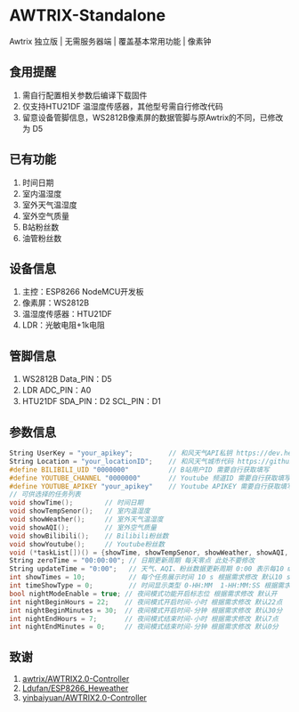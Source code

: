 # AWTRIX-Standalone

Awtrix 独立版 | 无需服务器端 | 覆盖基本常用功能 | 像素钟

## 食用提醒

1. 需自行配置相关参数后编译下载固件
2. 仅支持HTU21DF 温湿度传感器，其他型号需自行修改代码
3. 留意设备管脚信息，WS2812B像素屏的数据管脚与原Awtrix的不同，已修改为 D5

## 已有功能
1. 时间日期
2. 室内温湿度
3. 室外天气温湿度
4. 室外空气质量
5. B站粉丝数
6. 油管粉丝数

## 设备信息
1. 主控：ESP8266 NodeMCU开发板
2. 像素屏：WS2812B
3. 温湿度传感器：HTU21DF
4. LDR：光敏电阻+1k电阻

## 管脚信息
1. WS2812B		Data_PIN：D5
2. LDR			ADC_PIN：A0
3. HTU21DF		SDA_PIN：D2	SCL_PIN：D1

## 参数信息
```C
String UserKey = "your_apikey"; 		// 和风天气API私钥 https://dev.heweather.com/docs/start/ 需要自行申请
String Location = "your_locationID";	// 和风天气城市代码 https://github.com/qwd/LocationList/blob/master/China-City-List-latest.csv Location_ID 需要自行查询
#define BILIBILI_UID "0000000"			// B站用户ID 需要自行获取填写
#define YOUTUBE_CHANNEL "0000000"		// Youtube 频道ID 需要自行获取填写
#define YOUTUBE_APIKEY "your_apikey"	// Youtube APIKEY 需要自行获取填写
// 可供选择的任务列表
void showTime();		// 时间日期
void showTempSenor();	// 室内温湿度
void showWeather();		// 室外天气温湿度
void showAQI();			// 室外空气质量
void showBilibili();	// Bilibili粉丝数
void showYoutube();		// Youtube粉丝数
void (*taskList[])() = {showTime, showTempSenor, showWeather, showAQI, showBilibili, showYoutube}; // 在此处根据需求自行调节任务开关和顺序
String zeroTime = "00:00:00"; // 日期更新周期 每天零点 此处不要修改
String updateTime = "0:00";   // 天气、AQI、粉丝数据更新周期 0:00 表示每10 min更新 格式可以泛化 根据需求修改 默认10 min
int showTimes = 10;           // 每个任务展示时间 10 s 根据需求修改 默认10 s
int timeShowType = 0;         // 时间显示类型 0-HH:MM  1-HH:MM:SS 根据需求修改 默认HH:MM
bool nightModeEnable = true; // 夜间模式功能开启标志位 根据需求修改 默认开
int nightBeginHours = 22;    // 夜间模式开启时间-小时 根据需求修改 默认22点
int nightBeginMinutes = 30;  // 夜间模式开启时间-分钟 根据需求修改 默认30分
int nightEndHours = 7;       // 夜间模式结束时间-小时 根据需求修改 默认7点
int nightEndMinutes = 0;     // 夜间模式结束时间-分钟 根据需求修改 默认0分
```
## 致谢
1. [awtrix/AWTRIX2.0-Controller](https://github.com/awtrix/AWTRIX2.0-Controller)
2. [Ldufan/ESP8266_Heweather](https://github.com/Ldufan/ESP8266_Heweather)
3. [yinbaiyuan/AWTRIX2.0-Controller](https://github.com/yinbaiyuan/AWTRIX2.0-Controller)

